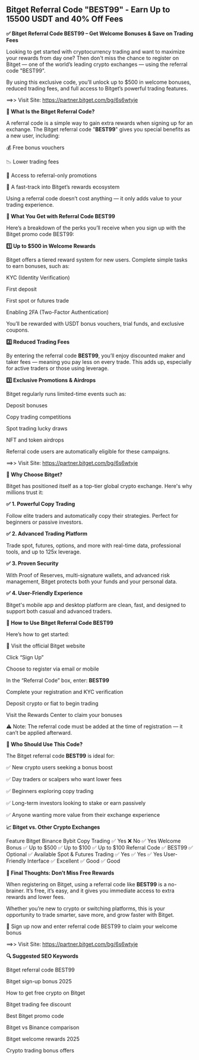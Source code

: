 ## Bitget Referral Code "BEST99" - Earn Up to 15500 USDT and 40% Off Fees

**✅ Bitget Referral Code BEST99 – Get Welcome Bonuses & Save on Trading Fees**

Looking to get started with cryptocurrency trading and want to maximize your rewards from day one? Then don't miss the chance to register on Bitget — one of the world’s leading crypto exchanges — using the referral code "BEST99".

By using this exclusive code, you’ll unlock up to $500 in welcome bonuses, reduced trading fees, and full access to Bitget’s powerful trading features.

==>> Visit Site: https://partner.bitget.com/bg/6s6wtyje

**📌 What Is the Bitget Referral Code?**

A referral code is a simple way to gain extra rewards when signing up for an exchange. The Bitget referral code "**BEST99**" gives you special benefits as a new user, including:

💰 Free bonus vouchers

📉 Lower trading fees

🎁 Access to referral-only promotions

🔐 A fast-track into Bitget’s rewards ecosystem

Using a referral code doesn’t cost anything — it only adds value to your trading experience.

**🎉 What You Get with Referral Code BEST99**

Here’s a breakdown of the perks you’ll receive when you sign up with the Bitget promo code BEST99:

**1️⃣ Up to $500 in Welcome Rewards**

Bitget offers a tiered reward system for new users. Complete simple tasks to earn bonuses, such as:

KYC (Identity Verification)

First deposit

First spot or futures trade

Enabling 2FA (Two-Factor Authentication)

You’ll be rewarded with USDT bonus vouchers, trial funds, and exclusive coupons.

**2️⃣ Reduced Trading Fees**

By entering the referral code **BEST99**, you’ll enjoy discounted maker and taker fees — meaning you pay less on every trade. This adds up, especially for active traders or those using leverage.

**3️⃣ Exclusive Promotions & Airdrops**

Bitget regularly runs limited-time events such as:

Deposit bonuses

Copy trading competitions

Spot trading lucky draws

NFT and token airdrops

Referral code users are automatically eligible for these campaigns.

==>> Visit Site: https://partner.bitget.com/bg/6s6wtyje


**🚀 Why Choose Bitget?**

Bitget has positioned itself as a top-tier global crypto exchange. Here's why millions trust it:

**✅ 1. Powerful Copy Trading**

Follow elite traders and automatically copy their strategies. Perfect for beginners or passive investors.

**✅ 2. Advanced Trading Platform**

Trade spot, futures, options, and more with real-time data, professional tools, and up to 125x leverage.

**✅ 3. Proven Security**

With Proof of Reserves, multi-signature wallets, and advanced risk management, Bitget protects both your funds and your personal data.

**✅ 4. User-Friendly Experience**

Bitget's mobile app and desktop platform are clean, fast, and designed to support both casual and advanced traders.

**📝 How to Use Bitget Referral Code BEST99**

Here’s how to get started:

🔗 Visit the official Bitget website

Click “Sign Up”

Choose to register via email or mobile

In the “Referral Code” box, enter: **BEST99**

Complete your registration and KYC verification

Deposit crypto or fiat to begin trading

Visit the Rewards Center to claim your bonuses

⚠️ Note: The referral code must be added at the time of registration — it can’t be applied afterward.

**🎯 Who Should Use This Code?**

The Bitget referral code **BEST99** is ideal for:

✅ New crypto users seeking a bonus boost

✅ Day traders or scalpers who want lower fees

✅ Beginners exploring copy trading

✅ Long-term investors looking to stake or earn passively

✅ Anyone wanting more value from their exchange experience

**📈 Bitget vs. Other Crypto Exchanges**

Feature	Bitget	Binance	Bybit
Copy Trading	✅ Yes	❌ No	✅ Yes
Welcome Bonus	✅ Up to $500	✅ Up to $100	✅ Up to $100
Referral Code	✅ BEST99	✅ Optional	✅ Available
Spot & Futures Trading	✅ Yes	✅ Yes	✅ Yes
User-Friendly Interface	✅ Excellent	✅ Good	✅ Good

**📌 Final Thoughts: Don’t Miss Free Rewards**

When registering on Bitget, using a referral code like **BEST99** is a no-brainer. It’s free, it’s easy, and it gives you immediate access to extra rewards and lower fees.

Whether you’re new to crypto or switching platforms, this is your opportunity to trade smarter, save more, and grow faster with Bitget.

🔗 Sign up now and enter referral code BEST99 to claim your welcome bonus

==>> Visit Site: https://partner.bitget.com/bg/6s6wtyje


**🔍 Suggested SEO Keywords**

Bitget referral code BEST99

Bitget sign-up bonus 2025

How to get free crypto on Bitget

Bitget trading fee discount

Best Bitget promo code

Bitget vs Binance comparison

Bitget welcome rewards 2025

Crypto trading bonus offers

